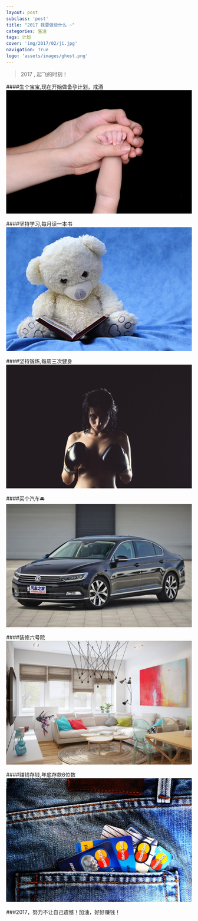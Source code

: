 ```yaml
---
layout: post
subclass: 'post'
title: "2017 我要做些什么 ~"
categories: 生活
tags: 计划
cover: 'img/2017/02/ji.jpg'
navigation: True
logo: 'assets/images/ghost.png'
---
```

>2017 , 起飞的时刻！
>

####生个宝宝,现在开始做备孕计划，戒酒
![boby](img/2017/01/01.jpg)

####坚持学习,每月读一本书
![study](img/2017/01/05.jpg)

####坚持锻炼,每周三次健身
![body](img/2017/01/02.jpg)

####买个汽车🚘
![car](img/2017/01/04.jpg)

####装修六号院
![car](img/2017/01/06.jpg)

####赚钱存钱,年底存款6位数
![money](img/2017/01/03.jpg)

###2017，努力不让自己遗憾！加油，好好赚钱！
